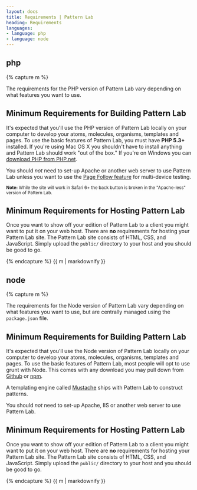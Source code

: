 ```yaml
---
layout: docs
title: Requirements | Pattern Lab
heading: Requirements
languages: 
- language: php
- language: node
---
```


<!--- start php -->

<div class="tab-panel" id="php">
<h2 class="language-title">php</h2>

{% capture m %}

The requirements for the PHP version of Pattern Lab vary depending on what features you want to use.

## Minimum Requirements for Building Pattern Lab

It's expected that you'll use the PHP version of Pattern Lab locally on your computer to develop your atoms, molecules, organisms, templates and pages. To use the basic features of Pattern Lab, you must have **PHP 5.3+** installed. If you're using Mac OS X you shouldn't have to install anything and Pattern Lab should work "out of the box." If you're on Windows you can [download PHP from PHP.net](http://windows.php.net/download/#php-5.5).

You should _not_ need to set-up Apache or another web server to use Pattern Lab unless you want to use the [Page Follow feature](http://pattern-lab.info/docs/advanced-page-follow.html) for multi-device testing.

<small>**Note:** While the site will work in Safari 6+ the back button is broken in the "Apache-less" version of Pattern Lab.</small>

## Minimum Requirements for Hosting Pattern Lab

Once you want to show off your edition of Pattern Lab to a client you might want to put it on your web host. There are **no** requirements for hosting your Pattern Lab site. The Pattern Lab site consists of HTML, CSS, and JavaScript. Simply upload the `public/` directory to your host and you should be good to go.

{% endcapture %}
{{ m | markdownify }}

</div>

<!--- end php -->


<!--- start node-->

<div class="tab-panel" id="node">
<h2 class="language-title">node</h2>

{% capture m %}


The requirements for the Node version of Pattern Lab vary depending on what features you want to use, but are centrally managed using the `package.json` file.

## Minimum Requirements for Building Pattern Lab

It's expected that you'll use the Node version of Pattern Lab locally on your computer to develop your atoms, molecules, organisms, templates and pages. To use the basic features of Pattern Lab, most people will opt to use grunt with Node. This comes with any download you may pull down from [Github](https://github.com/pattern-lab/patternlab-node) or [npm](https://www.npmjs.com/package/patternlab-node).

A templating engine called [Mustache](https://github.com/janl/mustache.js/) ships with Pattern Lab to construct patterns. 

You should _not_ need to set-up Apache, IIS or another web server to use Pattern Lab. 

## Minimum Requirements for Hosting Pattern Lab

Once you want to show off your edition of Pattern Lab to a client you might want to put it on your web host. There are **no** requirements for hosting your Pattern Lab site. The Pattern Lab site consists of HTML, CSS, and JavaScript. Simply upload the `public/` directory to your host and you should be good to go.

{% endcapture %}
{{ m | markdownify }}

</div>
<!--- end node -->
